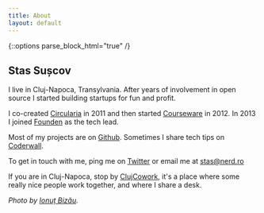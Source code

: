```yaml
---
title: About
layout: default
---
```


{::options parse_block_html="true" /}

<div id="about">

## Stas Sușcov

I live in Cluj-Napoca, Transylvania. After years of involvement
in open source I started building startups for fun and profit.

I co-created
[Circularia](http://circularia.com) in 2011 and then
started [Courseware](http://coursewa.re) in 2012.
In 2013 I joined [Founden](http://founden.com) as the tech lead.

Most of my projects are on [Github](https://github.com/stas).
Sometimes I share tech tips on [Coderwall](https://coderwall.com/stas).

To get in touch with me, ping me on [Twitter](https://twitter.com/suscov)
or email me at stas@nerd.ro

If you are in Cluj-Napoca, stop by [ClujCowork](http://clujcowork.ro),
it's a place where some really nice people work together,
and where I share a desk.

</div>

<div id="credit">

*Photo by [Ionuț Bizău](http://ibz.me/).*

</div>
